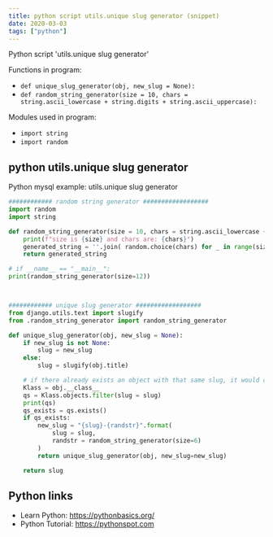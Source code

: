 ```yaml
---
title: python script utils.unique slug generator (snippet)
date: 2020-03-03
tags: ["python"]
---
```

Python script 'utils.unique slug generator'

Functions in program: 
* `def unique_slug_generator(obj, new_slug = None):`
* `def random_string_generator(size = 10, chars = string.ascii_lowercase + string.digits + string.ascii_uppercase):`

Modules used in program: 
* `import string`
* `import random`

## python utils.unique slug generator

Python mysql example: utils.unique slug generator

```python
############ random string generator ##################
import random
import string

def random_string_generator(size = 10, chars = string.ascii_lowercase + string.digits + string.ascii_uppercase):
    print(f"size is {size} and chars are: {chars}")
    generated_string = ''.join( random.choice(chars) for _ in range(size))
    return generated_string

# if __name__ == "__main__":
print(random_string_generator(size=12))



############ unique slug generator ##################
from django.utils.text import slugify
from .random_string_generator import random_string_generator

def unique_slug_generator(obj, new_slug = None):
    if new_slug is not None:
        slug = new_slug
    else:
        slug = slugify(obj.title)

    # if there already exists an object with that same slug, it would create a new slug as below
    Klass = obj.__class__
    qs = Klass.objects.filter(slug = slug)
    print(qs)
    qs_exists = qs.exists()
    if qs_exists:
        new_slug = "{slug}-{randstr}".format(
            slug = slug, 
            randstr = random_string_generator(size=6)
        )
        return unique_slug_generator(obj, new_slug=new_slug)

    return slug

```

## Python links

- Learn Python: https://pythonbasics.org/
- Python Tutorial: https://pythonspot.com
